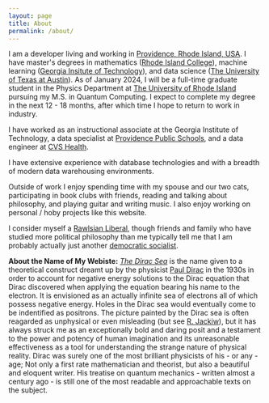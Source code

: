 ```yaml
---
layout: page
title: About
permalink: /about/
---
```


I am a developer living and working in [Providence, Rhode Island, USA](https://en.wikipedia.org/wiki/Providence,_Rhode_Island). I have master's degrees in mathematics ([Rhode Island College](https://www.ric.edu/)), machine learning ([Georgia Insitute of Technology](https://www.gatech.edu/)), and data science ([The University of Texas at Austin](https://admissions.utexas.edu/)). As of January 2024, I will be a full-time graduate student in the Physics Department at [The University of Rhode Island](https://web.uri.edu/physics/quantum/) pursuing my M.S. in Quantum Computing. I expect to complete my degree in the next 12 - 18 months, after which time I hope to return to work in industry. 

I have worked as an instructional associate at the Georgia Institute of Technology, a data specialist at [Providence Public Schools](https://www.providenceschools.org/), and a data engineer at [CVS Health](https://www.cvshealth.com/). 

I have extensive experience with database technologies and with a breadth of modern data warehousing environments. 

Outside of work I enjoy spending time with my spouse and our two cats, participating in book clubs with friends, reading and talking about philosophy, and playing guitar and writing music. I also enjoy working on personal / hoby projects like this website. 

I consider myself a [Rawlsian Liberal](https://en.wikipedia.org/wiki/John_Rawls), though friends and family who have studied more political philosophy than me typically tell me that I am probably actually just another [democratic socialist](https://en.wikipedia.org/wiki/Democratic_socialism). 

**About the Name of My Webiste:** [_The Dirac Sea_](https://en.wikipedia.org/wiki/Dirac_sea) is the name given to a theoretical construct dreamt up by the physicist [Paul Dirac](https://en.wikipedia.org/wiki/Paul_Dirac) in the 1930s in order to account for negative energy solutions to the Dirac equation that Dirac discovered when applying the equation bearing his name to the electron. It is envisioned as an actually infinite sea of electrons all of which possess negative energy. Holes in the Dirac sea would eventually come to be indentified as positrons. The picture painted by the Dirac sea is often reagarded as unphysical or even misleading (but see [R. Jackiw](https://arxiv.org/pdf/hep-th/9903255)), but it has always struck me as an exceptionally bold and daring posit and a testament to the power and potency of human imagination and its unreasonable effectiveness as a tool for understanding the strange nature of physical reality. Dirac was surely one of the most brilliant physicists of his - or any - age; Not only a first rate mathematician and theorist, but also a beautiful and eloquent writer. His treatise on quantum mechanics - written almost a century ago - is still one of the most readable and approachable texts on the subject. 
